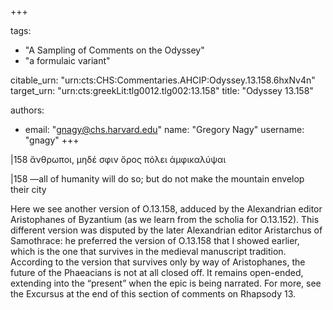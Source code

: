 +++

tags:
- "A Sampling of Comments on the Odyssey"
- "a formulaic variant"

citable_urn: "urn:cts:CHS:Commentaries.AHCIP:Odyssey.13.158.6hxNv4n"
target_urn: "urn:cts:greekLit:tlg0012.tlg002:13.158"
title: "Odyssey 13.158"

authors:
- email: "gnagy@chs.harvard.edu"
  name: "Gregory Nagy"
  username: "gnagy"
+++

<p>|158 ἄνθρωποι, μηδέ σφιν ὄρος πόλει ἀμφικαλύψαι</p><p>|158 —all of humanity will do so; but do not make the mountain envelop their city</p><p>Here we see another version of O.13.158, adduced by the Alexandrian editor Aristophanes of Byzantium (as we learn from the scholia for O.13.152). This different version was disputed by the later Alexandrian editor Aristarchus of Samothrace: he preferred the version of O.13.158 that I showed earlier, which is the one that survives in the medieval manuscript tradition. According to the version that survives only by way of Aristophanes, the future of the Phaeacians is not at all closed off. It remains open-ended, extending into the “present” when the epic is being narrated. For more, see the Excursus at the end of this section of comments on Rhapsody 13. </p>